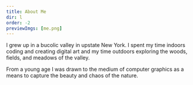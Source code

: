 ```yaml
---
title: About Me
dir: l
order: -2
previewImgs: [me.png]
---
```

I grew up in a bucolic valley in upstate New York. I spent my time indoors coding and creating digital art and my time outdoors exploring the woods, fields, and meadows of the valley. 

From a young age I was drawn to the medium of computer graphics as a means to capture the beauty and chaos of the nature.
